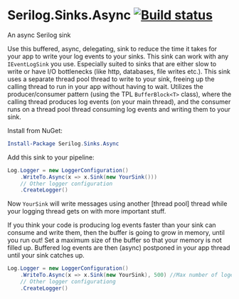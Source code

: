 # Serilog.Sinks.Async [![Build status](https://ci.appveyor.com/api/projects/status/rostpmo2gq08ecag?svg=true)](https://ci.appveyor.com/project/mindkin/serilog-sinks-async)
An async Serilog sink

Use this buffered, async, delegating, sink to reduce the time it takes for your app to write your log events to your sinks. This sink can work with any `IEventLogSink` you use. 
Especially suited to sinks that are either slow to write or have I/O bottlenecks (like http, databases, file writes etc.). 
This sink uses a separate thread pool thread to write to your sink, freeing up the calling thread to run in your app without having to wait. 
Utilizes the producer/consumer pattern (using the TPL `BufferBlock<T>` class), where the calling thread produces log events (on your main thread), and the consumer runs on a thread pool thread consuming log events and writing them to your sink.

Install from NuGet:

```powershell
Install-Package Serilog.Sinks.Async
```

Add this sink to your pipeline:

```csharp
Log.Logger = new LoggerConfiguration()
    .WriteTo.Async(x => x.Sink(new YourSink()))
    // Other logger configuration
    .CreateLogger()
```

Now `YourSink` will write messages using another [thread pool] thread while your logging thread gets on with more important stuff.

If you think your code is producing log events faster than your sink can consume and write them, then the buffer is going to grow in memory, until you run out!
Set a maximum size of the buffer so that your memory is not filled up. 
Buffered log events are then (async) postponed in your app thread until your sink catches up.

```csharp
Log.Logger = new LoggerConfiguration()
    .WriteTo.Async(x => x.Sink(new YourSink), 500) //Max number of logevents to buffer in memory
    // Other logger configurationg
    .CreateLogger()
```
